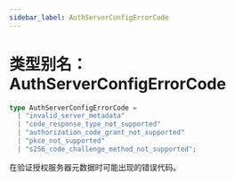 ```yaml
---
sidebar_label: AuthServerConfigErrorCode
---
```


# 类型别名：AuthServerConfigErrorCode

```ts
type AuthServerConfigErrorCode = 
  | "invalid_server_metadata"
  | "code_response_type_not_supported"
  | "authorization_code_grant_not_supported"
  | "pkce_not_supported"
  | "s256_code_challenge_method_not_supported";
```

在验证授权服务器元数据时可能出现的错误代码。